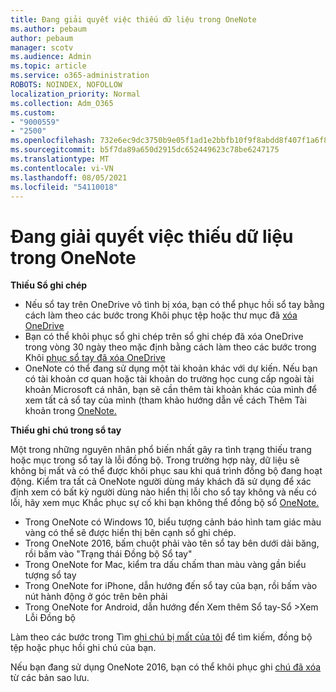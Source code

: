 ```yaml
---
title: Đang giải quyết việc thiếu dữ liệu trong OneNote
ms.author: pebaum
author: pebaum
manager: scotv
ms.audience: Admin
ms.topic: article
ms.service: o365-administration
ROBOTS: NOINDEX, NOFOLLOW
localization_priority: Normal
ms.collection: Adm_O365
ms.custom:
- "9000559"
- "2500"
ms.openlocfilehash: 732e6ec9dc3750b9e05f1ad1e2bbfb10f9f8abdd8f407f1a6f82eca3a7f34872
ms.sourcegitcommit: b5f7da89a650d2915dc652449623c78be6247175
ms.translationtype: MT
ms.contentlocale: vi-VN
ms.lasthandoff: 08/05/2021
ms.locfileid: "54110018"
---
```

# <a name="resolving-missing-data-in-onenote"></a>Đang giải quyết việc thiếu dữ liệu trong OneNote

**Thiếu Sổ ghi chép**

- Nếu sổ tay trên OneDrive vô tình bị xóa, bạn có thể phục hồi sổ tay bằng cách làm theo các bước trong Khôi phục tệp hoặc thư mục đã [xóa OneDrive](https://support.office.com/article/949ada80-0026-4db3-a953-c99083e6a84f)
- Bạn có thể khôi phục sổ ghi chép trên sổ ghi chép đã xóa OneDrive trong vòng 30 ngày theo mặc định bằng cách làm theo các bước trong Khôi [phục sổ tay đã xóa OneDrive](https://docs.microsoft.com/onedrive/restore-deleted-onedrive)
- OneNote có thể đang sử dụng một tài khoản khác với dự kiến. Nếu bạn có tài khoản cơ quan hoặc tài khoản do trường học cung cấp ngoài tài khoản Microsoft cá nhân, bạn sẽ cần thêm tài khoản khác của mình để xem tất cả sổ tay của mình (tham khảo hướng dẫn về cách Thêm Tài khoản trong [OneNote.](https://support.office.com/article/5afff855-54ee-47e4-a773-db048d4ac299)

**Thiếu ghi chú trong sổ tay**

Một trong những nguyên nhân phổ biến nhất gây ra tình trạng thiếu trang hoặc mục trong sổ tay là lỗi đồng bộ. Trong trường hợp này, dữ liệu sẽ không bị mất và có thể được khôi phục sau khi quá trình đồng bộ đang hoạt động. Kiểm tra tất cả OneNote người dùng máy khách đã sử dụng để xác định xem có bất kỳ người dùng nào hiển thị lỗi cho sổ tay không và nếu có lỗi, hãy xem mục Khắc phục sự cố khi bạn không thể đồng bộ sổ [OneNote.](https://support.office.com/article/299495ef-66d1-448f-90c1-b785a6968d45)

- Trong OneNote có Windows 10, biểu tượng cảnh báo hình tam giác màu vàng có thể sẽ được hiển thị bên cạnh sổ ghi chép.
- Trong OneNote 2016, bấm chuột phải vào tên sổ tay bên dưới dải băng, rồi bấm vào "Trạng thái Đồng bộ Sổ tay"
- Trong OneNote for Mac, kiểm tra dấu chấm than màu vàng gần biểu tượng sổ tay
- Trong OneNote for iPhone, dẫn hướng đến sổ tay của bạn, rồi bấm vào nút hành động ở góc trên bên phải
- Trong OneNote for Android, dẫn hướng đến Xem thêm Sổ tay-Sổ >Xem Lỗi Đồng bộ

Làm theo các bước trong Tìm [ghi chú bị mất của tôi](https://support.office.com/article/32cb2bd7-afe7-44d2-a711-398a88421287) để tìm kiếm, đồng bộ tệp hoặc phục hồi ghi chú của bạn.

Nếu bạn đang sử dụng OneNote 2016, bạn có thể khôi phục ghi [chú đã xóa](https://support.office.com/article/32ed1036-74fd-4c21-bc28-033a486e6b14) từ các bản sao lưu.